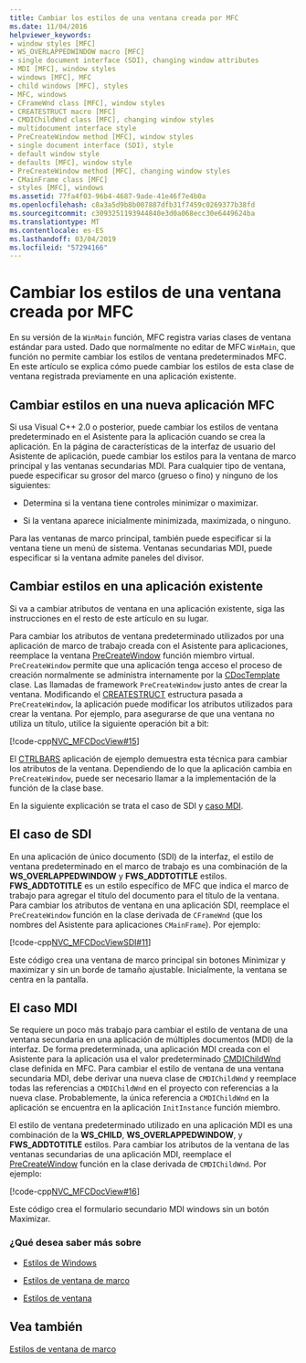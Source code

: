 ```yaml
---
title: Cambiar los estilos de una ventana creada por MFC
ms.date: 11/04/2016
helpviewer_keywords:
- window styles [MFC]
- WS_OVERLAPPEDWINDOW macro [MFC]
- single document interface (SDI), changing window attributes
- MDI [MFC], window styles
- windows [MFC], MFC
- child windows [MFC], styles
- MFC, windows
- CFrameWnd class [MFC], window styles
- CREATESTRUCT macro [MFC]
- CMDIChildWnd class [MFC], changing window styles
- multidocument interface style
- PreCreateWindow method [MFC], window styles
- single document interface (SDI), style
- default window style
- defaults [MFC], window style
- PreCreateWindow method [MFC], changing window styles
- CMainFrame class [MFC]
- styles [MFC], windows
ms.assetid: 77fa4f03-96b4-4687-9ade-41e46f7e4b0a
ms.openlocfilehash: c8a3a5d9b8b007887dfb31f7459c0269377b38fd
ms.sourcegitcommit: c3093251193944840e3d0a068ecc30e6449624ba
ms.translationtype: MT
ms.contentlocale: es-ES
ms.lasthandoff: 03/04/2019
ms.locfileid: "57294166"
---
```

# <a name="changing-the-styles-of-a-window-created-by-mfc"></a>Cambiar los estilos de una ventana creada por MFC

En su versión de la `WinMain` función, MFC registra varias clases de ventana estándar para usted. Dado que normalmente no editar de MFC `WinMain`, que función no permite cambiar los estilos de ventana predeterminados MFC. En este artículo se explica cómo puede cambiar los estilos de esta clase de ventana registrada previamente en una aplicación existente.

##  <a name="_core_changing_styles_in_a_new_mfc_application"></a> Cambiar estilos en una nueva aplicación MFC

Si usa Visual C++ 2.0 o posterior, puede cambiar los estilos de ventana predeterminado en el Asistente para la aplicación cuando se crea la aplicación. En la página de características de la interfaz de usuario del Asistente de aplicación, puede cambiar los estilos para la ventana de marco principal y las ventanas secundarias MDI. Para cualquier tipo de ventana, puede especificar su grosor del marco (grueso o fino) y ninguno de los siguientes:

- Determina si la ventana tiene controles minimizar o maximizar.

- Si la ventana aparece inicialmente minimizada, maximizada, o ninguno.

Para las ventanas de marco principal, también puede especificar si la ventana tiene un menú de sistema. Ventanas secundarias MDI, puede especificar si la ventana admite paneles del divisor.

##  <a name="_core_changing_styles_in_an_existing_application"></a> Cambiar estilos en una aplicación existente

Si va a cambiar atributos de ventana en una aplicación existente, siga las instrucciones en el resto de este artículo en su lugar.

Para cambiar los atributos de ventana predeterminado utilizados por una aplicación de marco de trabajo creada con el Asistente para aplicaciones, reemplace la ventana [PreCreateWindow](../mfc/reference/cwnd-class.md#precreatewindow) función miembro virtual. `PreCreateWindow` permite que una aplicación tenga acceso el proceso de creación normalmente se administra internamente por la [CDocTemplate](../mfc/reference/cdoctemplate-class.md) clase. Las llamadas de framework `PreCreateWindow` justo antes de crear la ventana. Modificando el [CREATESTRUCT](/windows/desktop/api/winuser/ns-winuser-tagcreatestructa) estructura pasada a `PreCreateWindow`, la aplicación puede modificar los atributos utilizados para crear la ventana. Por ejemplo, para asegurarse de que una ventana no utiliza un título, utilice la siguiente operación bit a bit:

[!code-cpp[NVC_MFCDocView#15](../mfc/codesnippet/cpp/changing-the-styles-of-a-window-created-by-mfc_1.cpp)]

El [CTRLBARS](../visual-cpp-samples.md) aplicación de ejemplo demuestra esta técnica para cambiar los atributos de la ventana. Dependiendo de lo que la aplicación cambia en `PreCreateWindow`, puede ser necesario llamar a la implementación de la función de la clase base.

En la siguiente explicación se trata el caso de SDI y [caso MDI](#_core_the_mdi_case).

##  <a name="_core_the_sdi_case"></a> El caso de SDI

En una aplicación de único documento (SDI) de la interfaz, el estilo de ventana predeterminado en el marco de trabajo es una combinación de la **WS_OVERLAPPEDWINDOW** y **FWS_ADDTOTITLE** estilos. **FWS_ADDTOTITLE** es un estilo específico de MFC que indica el marco de trabajo para agregar el título del documento para el título de la ventana. Para cambiar los atributos de ventana en una aplicación SDI, reemplace el `PreCreateWindow` función en la clase derivada de `CFrameWnd` (que los nombres del Asistente para aplicaciones `CMainFrame`). Por ejemplo:

[!code-cpp[NVC_MFCDocViewSDI#11](../mfc/codesnippet/cpp/changing-the-styles-of-a-window-created-by-mfc_2.cpp)]

Este código crea una ventana de marco principal sin botones Minimizar y maximizar y sin un borde de tamaño ajustable. Inicialmente, la ventana se centra en la pantalla.

##  <a name="_core_the_mdi_case"></a> El caso MDI

Se requiere un poco más trabajo para cambiar el estilo de ventana de una ventana secundaria en una aplicación de múltiples documentos (MDI) de la interfaz. De forma predeterminada, una aplicación MDI creada con el Asistente para la aplicación usa el valor predeterminado [CMDIChildWnd](../mfc/reference/cmdichildwnd-class.md) clase definida en MFC. Para cambiar el estilo de ventana de una ventana secundaria MDI, debe derivar una nueva clase de `CMDIChildWnd` y reemplace todas las referencias a `CMDIChildWnd` en el proyecto con referencias a la nueva clase. Probablemente, la única referencia a `CMDIChildWnd` en la aplicación se encuentra en la aplicación `InitInstance` función miembro.

El estilo de ventana predeterminado utilizado en una aplicación MDI es una combinación de la **WS_CHILD**, **WS_OVERLAPPEDWINDOW**, y **FWS_ADDTOTITLE** estilos. Para cambiar los atributos de la ventana de las ventanas secundarias de una aplicación MDI, reemplace el [PreCreateWindow](../mfc/reference/cwnd-class.md#precreatewindow) función en la clase derivada de `CMDIChildWnd`. Por ejemplo:

[!code-cpp[NVC_MFCDocView#16](../mfc/codesnippet/cpp/changing-the-styles-of-a-window-created-by-mfc_3.cpp)]

Este código crea el formulario secundario MDI windows sin un botón Maximizar.

### <a name="what-do-you-want-to-know-more-about"></a>¿Qué desea saber más sobre

- [Estilos de Windows](../mfc/reference/styles-used-by-mfc.md#window-styles)

- [Estilos de ventana de marco](../mfc/frame-window-styles-cpp.md)

- [Estilos de ventana](/windows/desktop/winmsg/window-styles)

## <a name="see-also"></a>Vea también

[Estilos de ventana de marco](../mfc/frame-window-styles-cpp.md)
